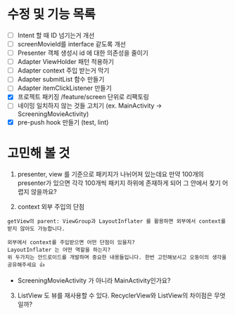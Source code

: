 # 수정 및 기능 목록
- [ ] Intent 할 때 ID 넘기는거 개선 
- [ ] screenMovieId를 interface 같도록 개선
- [ ] Presenter 객체 생성시 id 에 대한 의존성을 줄이기
- [ ] Adapter ViewHolder 패턴 적용하기
- [ ] Adapter context 주입 받는거 막기
- [ ] Adapter submitList 함수 만들기
- [ ] Adapter itemClickListener 만들기
- [x] 프로젝트 패키징 /feature/screen 단위로 리팩토링
- [ ] 네이밍 일치하지 않는 것들 고치기 (ex. MainActivity -> ScreeningMovieActivity)
- [x] pre-push hook 만들기 (test, lint)

# 고민해 볼 것
1) presenter, view 를 기준으로 패키지가 나뉘어져 있는데요
  만약 100개의 presenter가 있으면 각각 100개씩 패키지 하위에 존재하게 되어 그 안에서 찾기 어렵지 않을까요?

2) context 외부 주입의 단점 

```
getView의 parent: ViewGroup과 LayoutInflater 를 활용하면 외부에서 context를 받지 않아도 가능합니다.

외부에서 context를 주입받으면 어떤 단점이 있을지?
LayoutInflater 는 어떤 역할을 하는지?
위 두가지는 안드로이드를 개발하며 중요한 내용들입니다. 한번 고민해보시고 오둥이의 생각을 공유해주세요 👍
```
- ScreeningMovieActivity 가 아니라 MainActivity인가요?

3) ListView 도 뷰를 재사용할 수 있다. RecyclerView와 ListView의 차이점은 무엇일까?